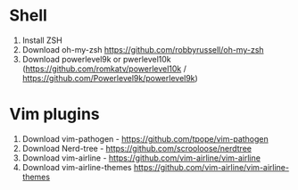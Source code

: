 
# Shell

1) Install ZSH
2) Download oh-my-zsh https://github.com/robbyrussell/oh-my-zsh
3) Download powerlevel9k or pwerlevel10k (https://github.com/romkatv/powerlevel10k / https://github.com/Powerlevel9k/powerlevel9k)

# Vim plugins

1) Download vim-pathogen - https://github.com/tpope/vim-pathogen
2) Download Nerd-tree - https://github.com/scrooloose/nerdtree
3) Download vim-airline - https://github.com/vim-airline/vim-airline
4) Download vim-airline-themes https://github.com/vim-airline/vim-airline-themes
